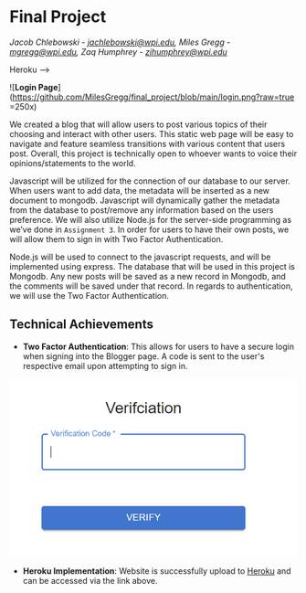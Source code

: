 # Final Project

*Jacob Chlebowski - jachlebowski@wpi.edu, Miles Gregg - mgregg@wpi.edu, Zaq Humphrey - zihumphrey@wpi.edu*

Heroku -->


![**Login Page**](https://github.com/MilesGregg/final_project/blob/main/login.png?raw=true =250x)

We created a blog that will allow users to post various topics of their choosing and interact with other users. This static web page will be easy to navigate and feature seamless transitions with various content that users post. Overall, this project is technically open to whoever wants to voice their opinions/statements to the world.

Javascript will be utilized for the connection of our database to our server. When users want to add data, the metadata will be inserted as a new document to mongodb. Javascript will dynamically gather the metadata from the database to post/remove any information based on the users preference. We will also utilize Node.js for the server-side programming as we’ve done in `Assignment 3`. In order for users to have their own posts, we will allow them to sign in with Two Factor Authentication.

Node.js will be used to connect to the javascript requests, and will be implemented using express. The database that will be used in this project is Mongodb. Any new posts will be saved as a new record in Mongodb, and the comments will be saved under that record. In regards to authentication, we will use the Two Factor Authentication.


## Technical Achievements
- **Two Factor Authentication**: This allows for users to have a secure login when signing into the Blogger page. A code is sent to the user's respective email upon attempting to sign in.

![**Verification Page**](https://github.com/MilesGregg/final_project/blob/main/verification.png?raw=true)


- **Heroku Implementation**: Website is successfully upload to [Heroku](https://www.heroku.com/) and can be accessed via the link above.
